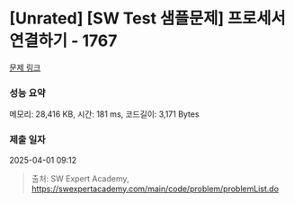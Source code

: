 # [Unrated] [SW Test 샘플문제] 프로세서 연결하기 - 1767 

[문제 링크](https://swexpertacademy.com/main/code/problem/problemDetail.do?contestProbId=AV4suNtaXFEDFAUf) 

### 성능 요약

메모리: 28,416 KB, 시간: 181 ms, 코드길이: 3,171 Bytes

### 제출 일자

2025-04-01 09:12



> 출처: SW Expert Academy, https://swexpertacademy.com/main/code/problem/problemList.do